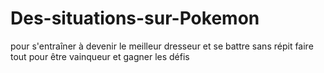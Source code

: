 # Des-situations-sur-Pokemon
pour s'entraîner à devenir le meilleur dresseur
et se battre sans répit
faire tout pour être vainqueur
et gagner les défis
